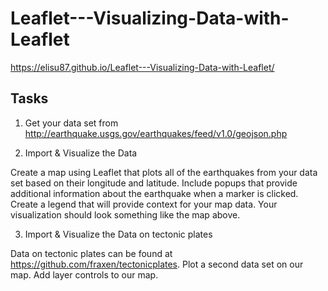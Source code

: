 # Leaflet---Visualizing-Data-with-Leaflet
https://elisu87.github.io/Leaflet---Visualizing-Data-with-Leaflet/

## Tasks

1. Get your data set from http://earthquake.usgs.gov/earthquakes/feed/v1.0/geojson.php

2. Import & Visualize the Data

  Create a map using Leaflet that plots all of the earthquakes from your data set based on their longitude and latitude.
  Include popups that provide additional information about the earthquake when a marker is clicked.
  Create a legend that will provide context for your map data.
  Your visualization should look something like the map above.
  
3. Import & Visualize the Data on tectonic plates 

  Data on tectonic plates can be found at https://github.com/fraxen/tectonicplates.
  Plot a second data set on our map.
  Add layer controls to our map.

